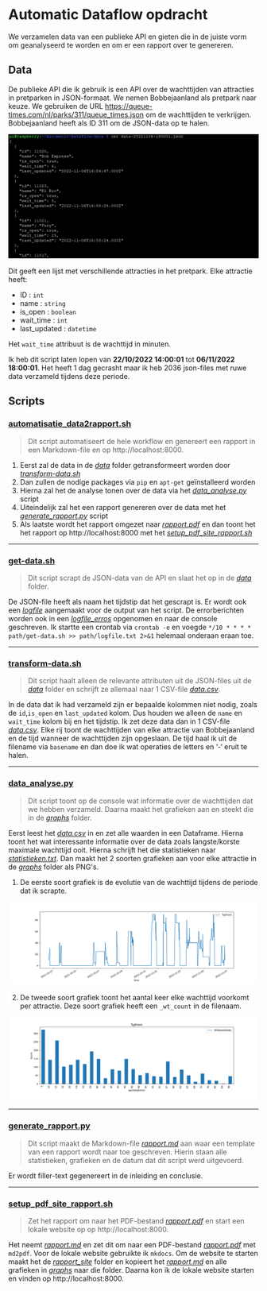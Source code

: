 # Automatic Dataflow opdracht
We verzamelen data van een publieke API en gieten die in de juiste vorm om geanalyseerd te worden en om er een rapport over te genereren.

## Data

De publieke API die ik gebruik is een API over de wachttijden van attracties in pretparken in JSON-formaat. We nemen Bobbejaanland als pretpark naar keuze. We gebruiken de URL https://queue-times.com/nl/parks/311/queue_times.json om de wachttijden te verkrijgen. Bobbejaanland heeft als ID 311 om de JSON-data op te halen.

![Ruwe JSON data](./imgs/json_data.png "Ruwe JSON data")

Dit geeft een lijst met verschillende attracties in het pretpark. Elke attractie heeft:

- ID :  `int`
- name : `string` 
- is_open : `boolean`
- wait_time : `int`
- last_updated : `datetime`

Het `wait_time` attribuut is de wachttijd in minuten.

Ik heb dit script laten lopen van **22/10/2022 14:00:01** tot **06/11/2022 18:00:01**. Het heeft 1 dag gecrasht maar ik heb 2036 json-files met ruwe data verzameld tijdens deze periode.

## Scripts

### [**automatisatie_data2rapport.sh**](./Automatic-Dataflow/automatisatie_data2rapport.sh)

> Dit script automatiseert de hele workflow en genereert een rapport in een Markdown-file en op http://localhost:8000. 

1. Eerst zal de data in de [*data*](./Automatic-Dataflow/data/) folder getransformeert worden door [*transform-data.sh*](./Automatic-Dataflow/transform-data.sh)
2. Dan zullen de nodige packages via `pip` en `apt-get` geïnstalleerd worden
3. Hierna zal het de analyse tonen over de data via het [*data_analyse.py*](./Automatic-Dataflow/data_analyse.py) script
4. Uiteindelijk zal het een rapport genereren over de data met het [*generate_rapport.py*](./Automatic-Dataflow/generate_rapport.py) script
5. Als laatste wordt het rapport omgezet naar [*rapport.pdf*](./Automatic-Dataflow/rapport.pdf) en dan toont het het rapport op http://localhost:8000 met het [*setup_pdf_site_rapport.sh*](./Automatic-Dataflow/setup_pdf_site_rapport.sh)

---

### [**get-data.sh**](./Automatic-Dataflow/get-data.sh)

> Dit script scrapt de JSON-data van de API en slaat het op in de [*data*](./Automatic-Dataflow/data) folder. 

De JSON-file heeft als naam het tijdstip dat het gescrapt is. Er wordt ook een [*logfile*](./Automatic-Dataflow/logfile.txt) aangemaakt voor de output van het script. De errorberichten worden ook in een [*logfile_erros*](./Automatic-Dataflow/logfile_errors.txt) opgenomen en naar de console geschreven. Ik startte een crontab via `crontab -e` en voegde `*/10 * * * * path/get-data.sh >> path/logfile.txt 2>&1` helemaal onderaan eraan toe.

---

### [**transform-data.sh**](./Automatic-Dataflow/transform-data.sh)

> Dit script haalt alleen de relevante attributen uit de JSON-files uit de [*data*](./Automatic-Dataflow/data) folder en schrijft ze allemaal naar 1 CSV-file [*data.csv*](./Automatic-Dataflow/data.csv).

In de data dat ik had verzameld zijn er bepaalde kolommen niet nodig, zoals de `id`,`is_open` en `last_updated` kolom. Dus houden we alleen de `name` en `wait_time` kolom bij en het tijdstip.  Ik zet deze data dan in 1 CSV-file [*data.csv*](./Automatic-Dataflow/data.csv). Elke rij toont de wachttijden van elke attractie van Bobbejaanland en de tijd wanneer de wachttijden zijn opgeslaan. De tijd haal ik uit de filename via `basename` en dan doe ik wat operaties de letters en ‘-‘ eruit te halen.

---

### [**data_analyse.py**](./Automatic-Dataflow/data_analyse.py)

> Dit script toont op de console wat informatie over de wachttijden dat we hebben verzameld. Daarna maakt het grafieken aan en steekt die in de [*graphs*](./Automatic-Dataflow/graphs) folder.

Eerst leest het [*data.csv*](./Automatic-Dataflow/data.csv) in en zet alle waarden in een Dataframe. Hierna toont het wat interessante informatie over de data zoals langste/korste maximale wachttijd ooit. Hierna schrijft het die statistieken naar [*statistieken.txt*](./Automatic-Dataflow/statistieken.txt). Dan maakt het 2 soorten grafieken aan voor elke attractie in de [*graphs*](./Automatic-Dataflow/graphs) folder als PNG's. 

1. De eerste soort grafiek is de evolutie van de wachttijd tijdens de periode dat ik scrapte.

![Voorbeeld eerste soort grafiek](./Automatic-Dataflow/graphs/Typhoon.png "Typhoon")

2. De tweede soort grafiek toont het aantal keer elke wachttijd voorkomt per attractie. Deze soort grafiek heeft een `_wt_count` in de filenaam.

![Voorbeeld tweede soort grafiek](./Automatic-Dataflow/graphs/Typhoon_wt_count.png "Wachttijden count van Typhoon")

---

### [**generate_rapport.py**](./Automatic-Dataflow/generate_rapport.py)

> Dit script maakt de Markdown-file [*rapport.md*](./Automatic-Dataflow/rapport.md) aan waar een template van een rapport wordt naar toe geschreven. Hierin staan alle statistieken, grafieken en de datum dat dit script werd uitgevoerd.

Er wordt filler-text gegenereert in de inleiding en conclusie.

---

### [**setup_pdf_site_rapport.sh**](./Automatic-Dataflow/setup_pdf_site_rapport.sh)

> Zet het rapport om naar het PDF-bestand [*rapport.pdf*](./Automatic-Dataflow/rapport.pdf) en start een lokale website op op http://localhost:8000.

Het neemt [*rapport.md*](./Automatic-Dataflow/rapport.md) en zet dit om naar een PDF-bestand [*rapport.pdf*](./Automatic-Dataflow/rapport.pdf) met `md2pdf`. Voor de lokale website gebruikte ik `mkdocs`. Om de website te starten maakt het de [*rapport_site*](./Automatic-Dataflow/rapport_site/) folder en kopieert het [*rapport.md*](./Automatic-Dataflow/rapport.md) en alle grafieken in [*graphs*](./Automatic-Dataflow/graphs/) naar die folder. Daarna kon ik de lokale website starten en vinden op http://localhost:8000.